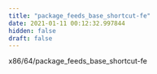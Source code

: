 ```yaml
---
title: "package_feeds_base_shortcut-fe"
date: 2021-01-11 00:12:32.997844
hidden: false
draft: false
---
```


x86/64/package_feeds_base_shortcut-fe

